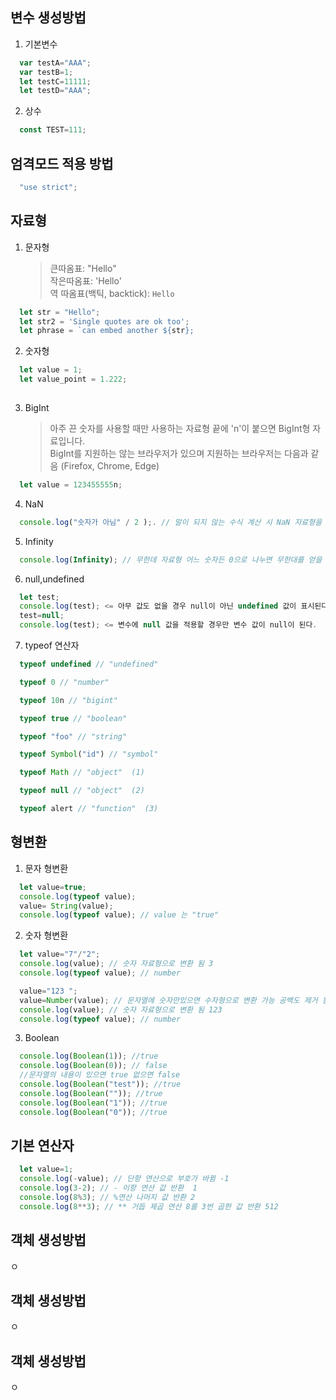 ## 변수 생성방법

1. 기본변수 
``` javascript
  var testA="AAA";
  var testB=1;
  let testC=11111;
  let testD="AAA";
```
2. 상수 
``` javascript
  const TEST=111;
```    

## 엄격모드 적용 방법
``` javascript
  "use strict";
```

## 자료형
1. 문자형

   >큰따옴표: "Hello"  
   작은따옴표: 'Hello'  
   역 따옴표(백틱, backtick): `Hello`  
``` javascript
  let str = "Hello";
  let str2 = 'Single quotes are ok too';
  let phrase = `can embed another ${str};
```
2. 숫자형
``` javascript
  let value = 1;
  let value_point = 1.222;
  
```

3. BigInt 
   >아주 끈 숫자를 사용할 때만 사용하는 자료형 
   끝에 'n'이 붙으면 BigInt형 자료입니다.  
   BigInt를 지원하는 않는 브라우저가 있으며 지원하는 브라우저는 다음과 같음 (Firefox, Chrome, Edge)
    
``` javascript 
  let value = 123455555n;    
```
4. NaN
``` javascript
  console.log("숫자가 아님" / 2 );. // 말이 되지 않는 수식 계산 시 NaN 자료형을 반환
```
5. Infinity 
``` javascript
  console.log(Infinity); // 무한데 자료형 어느 숫자든 0으로 나누면 무한대를 얻을 수 있습니다.
```
6. null,undefined
``` javascript
  let test;
  console.log(test); <= 아무 값도 없을 경우 null이 아닌 undefined 값이 표시된다.
  test=null;
  console.log(test); <= 변수에 null 값을 적용할 경우만 변수 값이 null이 된다.
```
7. typeof 연산자
``` javascript
  typeof undefined // "undefined"

  typeof 0 // "number"

  typeof 10n // "bigint"

  typeof true // "boolean"

  typeof "foo" // "string"

  typeof Symbol("id") // "symbol"

  typeof Math // "object"  (1)

  typeof null // "object"  (2)

  typeof alert // "function"  (3)
```
## 형변환
1.  문자 형변환
``` javascript
  let value=true;
  console.log(typeof value);
  value= String(value);
  console.log(typeof value); // value 는 "true"
```
2. 숫자 형변환 
``` javascript
  let value="7"/"2";
  console.log(value); // 숫자 자료형으로 변환 됨 3
  console.log(typeof value); // number

  value="123 "; 
  value=Number(value); // 문자열에 숫자만있으면 수자형으로 변환 가능 공백도 제거 됨.
  console.log(value); // 숫자 자료형으로 변환 됨 123
  console.log(typeof value); // number
```
3. Boolean
``` javascript
  console.log(Boolean(1)); //true
  console.log(Boolean(0)); // false
  //문자열의 내용이 있으면 true 없으면 false
  console.log(Boolean("test")); //true
  console.log(Boolean("")); //true
  console.log(Boolean("1")); //true
  console.log(Boolean("0")); //true
```

## 기본 연산자 
``` javascript
  let value=1;
  console.log(-value); // 단항 연산으로 부호가 바뀜 -1
  console.log(3-2); // - 이항 연산 값 반환  1
  console.log(8%3); // %연산 나머지 값 반환 2
  console.log(8**3); // ** 거듭 제곱 연산 8를 3번 곱한 값 반환 512
```


## 객체 생성방법
ㅇ


## 객체 생성방법
ㅇ


## 객체 생성방법
ㅇ


